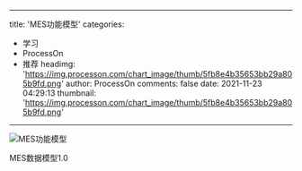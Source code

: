 
---
title: 'MES功能模型'
categories: 
 - 学习
 - ProcessOn
 - 推荐
headimg: 'https://img.processon.com/chart_image/thumb/5fb8e4b35653bb29a805b9fd.png'
author: ProcessOn
comments: false
date: 2021-11-23 04:29:13
thumbnail: 'https://img.processon.com/chart_image/thumb/5fb8e4b35653bb29a805b9fd.png'
---

<div>   
<img class="thumb" alt="MES功能模型" src="https://img.processon.com/chart_image/thumb/5fb8e4b35653bb29a805b9fd.png" referrerpolicy="no-referrer">
<p>MES数据模型1.0</p>  
</div>
            